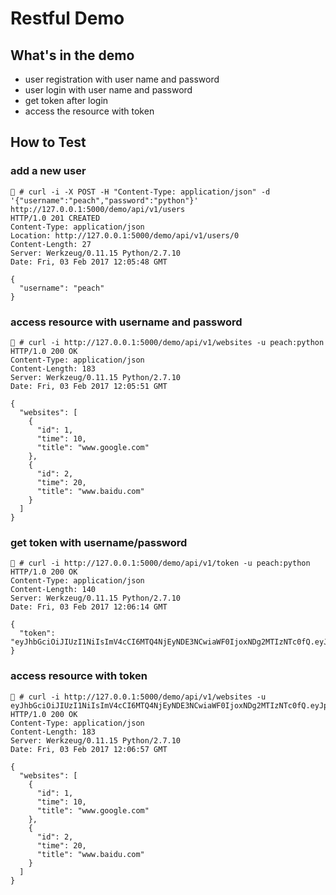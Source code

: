 # Restful Demo

## What's in the demo
* user registration with user name and password
* user login with user name and password
* get token after login
* access the resource with token

## How to Test

### add a new user
~~~
🐶 # curl -i -X POST -H "Content-Type: application/json" -d '{"username":"peach","password":"python"}' http://127.0.0.1:5000/demo/api/v1/users
HTTP/1.0 201 CREATED
Content-Type: application/json
Location: http://127.0.0.1:5000/demo/api/v1/users/0
Content-Length: 27
Server: Werkzeug/0.11.15 Python/2.7.10
Date: Fri, 03 Feb 2017 12:05:48 GMT

{
  "username": "peach"
}
~~~

### access resource with username and password

~~~
🐶 # curl -i http://127.0.0.1:5000/demo/api/v1/websites -u peach:python
HTTP/1.0 200 OK
Content-Type: application/json
Content-Length: 183
Server: Werkzeug/0.11.15 Python/2.7.10
Date: Fri, 03 Feb 2017 12:05:51 GMT

{
  "websites": [
    {
      "id": 1, 
      "time": 10, 
      "title": "www.google.com"
    }, 
    {
      "id": 2, 
      "time": 20, 
      "title": "www.baidu.com"
    }
  ]
}
~~~

### get token with username/password

~~~
🐶 # curl -i http://127.0.0.1:5000/demo/api/v1/token -u peach:python
HTTP/1.0 200 OK
Content-Type: application/json
Content-Length: 140
Server: Werkzeug/0.11.15 Python/2.7.10
Date: Fri, 03 Feb 2017 12:06:14 GMT

{
  "token": "eyJhbGciOiJIUzI1NiIsImV4cCI6MTQ4NjEyNDE3NCwiaWF0IjoxNDg2MTIzNTc0fQ.eyJpZCI6MH0.lpezH7EbMC0A4zQuVLleeWdbBv83lRZ4a8Gwrl72pvw"
}
~~~

### access resource with token

~~~
🐶 # curl -i http://127.0.0.1:5000/demo/api/v1/websites -u eyJhbGciOiJIUzI1NiIsImV4cCI6MTQ4NjEyNDE3NCwiaWF0IjoxNDg2MTIzNTc0fQ.eyJpZCI6MH0.lpezH7EbMC0A4zQuVLleeWdbBv83lRZ4a8Gwrl72pvw:unused
HTTP/1.0 200 OK
Content-Type: application/json
Content-Length: 183
Server: Werkzeug/0.11.15 Python/2.7.10
Date: Fri, 03 Feb 2017 12:06:57 GMT

{
  "websites": [
    {
      "id": 1, 
      "time": 10, 
      "title": "www.google.com"
    }, 
    {
      "id": 2, 
      "time": 20, 
      "title": "www.baidu.com"
    }
  ]
}
~~~